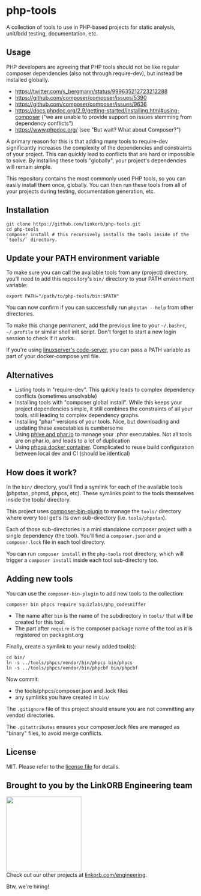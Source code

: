 # php-tools

A collection of tools to use in PHP-based projects for static analysis, unit/bdd testing, documentation, etc.

## Usage

PHP developers are agreeing that PHP tools should not be like regular composer dependencies (also not through require-dev), but instead be installed globally.

* https://twitter.com/s_bergmann/status/999635212723212288
* https://github.com/composer/composer/issues/5390
* https://github.com/composer/composer/issues/9636
* https://docs.phpdoc.org/2.9/getting-started/installing.html#using-composer ("we are unable to provide support on issues stemming from dependency conflicts")
* https://www.phpdoc.org/ (see "But wait? What about Composer?")

A primary reason for this is that adding many tools to require-dev significantly increases the complexity of the dependencies and constraints of your project. This can quickly lead to conflicts that are hard or impossible to solve. By installing these tools "globally", your project's dependencies will remain simple.

This repository contains the most commonly used PHP tools, so you can easily install them once, globally. You can then run these tools from all of your projects during testing, documentation generation, etc.

## Installation

    git clone https://github.com/linkorb/php-tools.git
    cd php-tools
    composer install # this recursively installs the tools inside of the `tools/` directory.

## Update your PATH environment variable

To make sure you can call the available tools from any (project) directory, you'll need to add this repository's `bin/` directory to your PATH environment variable:

    export PATH="/path/to/php-tools/bin:$PATH"

You can now confirm if you can successfully run `phpstan --help` from other directories.

To make this change permanent, add the previous line to your `~/.bashrc`, `~/.profile` or similar shell init script. Don't forget to start a new login session to check if it works.

If you're using [linuxserver's code-server](https://hub.docker.com/r/linuxserver/code-server), you can pass a PATH variable as part of your docker-compose.yml file.

## Alternatives

* Listing tools in "require-dev". This quickly leads to complex dependency conflicts (sometimes unsolvable)
* Installing tools with "composer global install". While this keeps your project dependencies simple, it still combines the constraints of all your tools, still leading to complex dependency graphs.
* Installing "phar" versions of your tools. Nice, but downloading and updating these executables is cumbersome
* Using [phive and phar.io](https://phar.io/) to manage your .phar executables. Not all tools are on phar.io, and leads to a lot of duplication
* Using [phpqa docker container](https://github.com/jakzal/phpqa). Complicated to reuse build configuration between local dev and CI (should be identical)
 
## How does it work?

In the `bin/` directory, you'll find a symlink for each of the available tools (phpstan, phpmd, phpcs, etc). These symlinks point to the tools themselves inside the tools/ directory.

This project uses [composer-bin-plugin](https://github.com/bamarni/composer-bin-plugin) to manage the `tools/` directory where every tool get's its own sub-directory (i.e. `tools/phpstan`).

Each of those sub-directories is a mini standalone composer project with a single dependency (the tool). You'll find a `composer.json` and a `composer.lock` file in each tool directory.

You can run `composer install` in the `php-tools` root directory, which will trigger a `composer install` inside each tool sub-directory too.

## Adding new tools

You can use the `composer-bin-plugin` to add new tools to the collection: 

    composer bin phpcs require squizlabs/php_codesniffer

* The name after `bin` is the name of the subdirectory in `tools/` that will be created for this tool.
* The part after `require` is the composer package name of the tool as it is registered on packagist.org

Finally, create a symlink to your newly added tool(s):

    cd bin/
    ln -s ../tools/phpcs/vendor/bin/phpcs bin/phpcs
    ln -s ../tools/phpcs/vendor/bin/phpcbf bin/phpcbf
    
Now commit:

* the tools/phpcs/composer.json and .lock files
* any symlinks you have created in `bin/`

The `.gitignore` file of this project should ensure you are not committing any vendor/ directories.

The `.gitattributes` ensures your composer.lock files are managed as "binary" files, to avoid merge conflicts.

## License

MIT. Please refer to the [license file](LICENSE) for details.

## Brought to you by the LinkORB Engineering team

<img src="http://www.linkorb.com/d/meta/tier1/images/linkorbengineering-logo.png" width="200px" /><br />
Check out our other projects at [linkorb.com/engineering](http://www.linkorb.com/engineering).

Btw, we're hiring!
